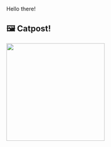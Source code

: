 Hello there!



## 🖼️ Catpost!

<sub>
    <img src="https://cdn2.thecatapi.com/images/a5.jpg" height="256">
</sub>

